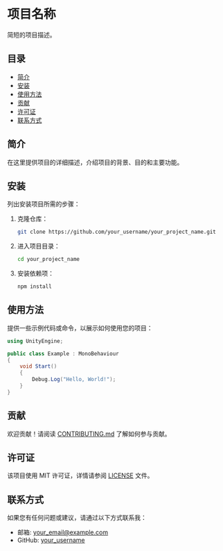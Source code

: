 # 项目名称

简短的项目描述。

## 目录

- [简介](#简介)
- [安装](#安装)
- [使用方法](#使用方法)
- [贡献](#贡献)
- [许可证](#许可证)
- [联系方式](#联系方式)

## 简介

在这里提供项目的详细描述，介绍项目的背景、目的和主要功能。

## 安装

列出安装项目所需的步骤：

1. 克隆仓库：
   ```sh
   git clone https://github.com/your_username/your_project_name.git
   ```
2. 进入项目目录：
   ```sh
   cd your_project_name
   ```
3. 安装依赖项：
   ```sh
   npm install
   ```

## 使用方法

提供一些示例代码或命令，以展示如何使用您的项目：

```csharp
using UnityEngine;

public class Example : MonoBehaviour
{
    void Start()
    {
        Debug.Log("Hello, World!");
    }
}
```

## 贡献

欢迎贡献！请阅读 [CONTRIBUTING.md](CONTRIBUTING.md) 了解如何参与贡献。

## 许可证

该项目使用 MIT 许可证，详情请参阅 [LICENSE](LICENSE) 文件。

## 联系方式

如果您有任何问题或建议，请通过以下方式联系我：

- 邮箱: your_email@example.com
- GitHub: [your_username](https://github.com/your_username)
